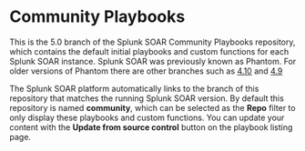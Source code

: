 # Community Playbooks

This is the 5.0 branch of the Splunk SOAR Community Playbooks repository, which contains the default initial playbooks and custom functions for each Splunk SOAR instance. Splunk SOAR was previously known as Phantom. For older versions of Phantom there are other branches such as [4.10](https://github.com/phantomcyber/playbooks/tree/4.10) and [4.9](https://github.com/phantomcyber/playbooks/tree/4.9)

The Splunk SOAR platform automatically links to the branch of this repository that matches the running Splunk SOAR version. By default this repository is named **community**, which can be selected as the **Repo** filter to only display these playbooks and custom functions. You can update your content with the **Update from source control** button on the playbook listing page.
